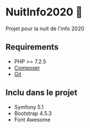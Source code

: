 # NuitInfo2020 🦀
Projet pour la nuit de l'info 2020

## Requirements

- PHP >= 7.2.5
- [Composer](https://getcomposer.org/)
- [Git](https://git-scm.com/)

## Inclu dans le projet

- Symfony 5.1
- Bootstrap 4.5.3
- Font Awesome
